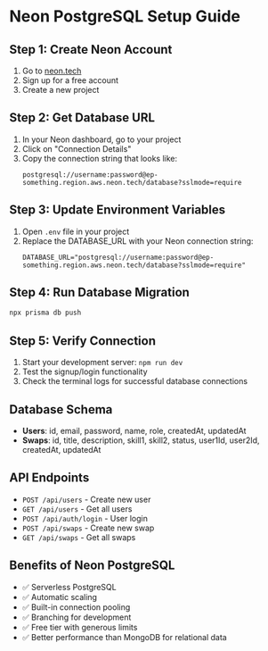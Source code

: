 # Neon PostgreSQL Setup Guide

## Step 1: Create Neon Account
1. Go to [neon.tech](https://neon.tech)
2. Sign up for a free account
3. Create a new project

## Step 2: Get Database URL
1. In your Neon dashboard, go to your project
2. Click on "Connection Details"
3. Copy the connection string that looks like:
   ```
   postgresql://username:password@ep-something.region.aws.neon.tech/database?sslmode=require
   ```

## Step 3: Update Environment Variables
1. Open `.env` file in your project
2. Replace the DATABASE_URL with your Neon connection string:
   ```
   DATABASE_URL="postgresql://username:password@ep-something.region.aws.neon.tech/database?sslmode=require"
   ```

## Step 4: Run Database Migration
```bash
npx prisma db push
```

## Step 5: Verify Connection
1. Start your development server: `npm run dev`
2. Test the signup/login functionality
3. Check the terminal logs for successful database connections

## Database Schema
- **Users**: id, email, password, name, role, createdAt, updatedAt
- **Swaps**: id, title, description, skill1, skill2, status, user1Id, user2Id, createdAt, updatedAt

## API Endpoints
- `POST /api/users` - Create new user
- `GET /api/users` - Get all users
- `POST /api/auth/login` - User login
- `POST /api/swaps` - Create new swap
- `GET /api/swaps` - Get all swaps

## Benefits of Neon PostgreSQL
- ✅ Serverless PostgreSQL
- ✅ Automatic scaling
- ✅ Built-in connection pooling
- ✅ Branching for development
- ✅ Free tier with generous limits
- ✅ Better performance than MongoDB for relational data 